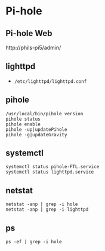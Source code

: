 # Pi-hole

## Pi-hole Web
http://phils-pi5/admin/

## lighttpd
- `/etc/lighttpd/lighttpd.conf`

## pihole
```
/usr/local/bin/pihole version
pihole status
pihole enable
pihole -up|updatePihole
pihole -g|updateGravity
```

## systemctl
```
systemctl status pihole-FTL.service
systemctl status lighttpd.service
```

## netstat
```
netstat -anp | grep -i hole
netstat -anp | grep -i lighttpd
```

## ps
```
ps -ef | grep -i hole
```
